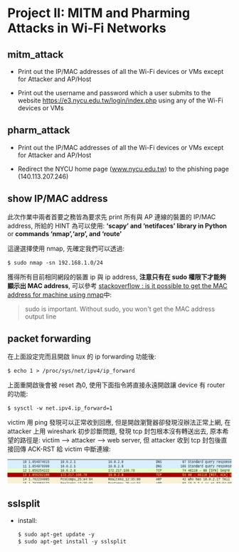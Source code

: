 # Project II: MITM and Pharming Attacks in Wi-Fi Networks

## mitm_attack

* Print out the IP/MAC addresses of all the Wi-Fi devices or VMs except for Attacker and AP/Host

* Print out the username and password which a user submits to the website https://e3.nycu.edu.tw/login/index.php using any of the Wi-Fi devices or VMs



## pharm_attack

* Print out the IP/MAC addresses of all the Wi-Fi devices or VMs except for Attacker and AP/Host

* Redirect the NYCU home page (www.nycu.edu.tw) to the phishing page (140.113.207.246)


## show IP/MAC address

此次作業中兩者首要之務皆為要求先 print 所有與 AP 連線的裝置的 IP/MAC address, 所給的 HINT 為可以使用: **‘scapy’ and ‘netifaces’ library in Python** or **commands ‘nmap’,‘arp’, and ‘route’**

這邊選擇使用 nmap, 先確定我們可以透過:

```
$ sudo nmap -sn 192.168.1.0/24
```

獲得所有目前相同網段的裝置 ip 與 ip address, **注意只有在 sudo 權限下才能夠顯示出 MAC address**, 可以參考 [stackoverflow : is it possible to get the MAC address for machine using nmap](https://stackoverflow.com/questions/13212187/is-it-possible-to-get-the-mac-address-for-machine-using-nmap)中:

> sudo is important. Without sudo, you won't get the MAC address output line


## packet forwarding

在上面設定完而且開啟 linux 的 ip forwarding 功能後:

```
$ echo 1 > /proc/sys/net/ipv4/ip_forward
```

上面重開啟後會被 reset 為0, 使用下面指令將直接永遠開啟讓 device 有 router 的功能:

```
$ sysctl -w net.ipv4.ip_forward=1
```

victim 用 ping 發現可以正常收到回應, 但是開啟瀏覽器卻發現沒辦法正常上網, 在 attacker 上用 wireshark 初步診斷問題, 發現 tcp 封包根本沒有轉送出去, 原本希望的路徑是: victim --> attacker --> web server, 但 attacker 收到 tcp 封包後直接回傳 ACK-RST 給 victim 中斷連線:

![](img/ackrst.png)

## sslsplit

* install:

    ```
    $ sudo apt-get update -y
    $ sudo apt-get install -y sslsplit
    ```
